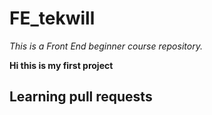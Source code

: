 # FE_tekwill
*This is a Front End beginner course repository.*

**Hi this is my first project**

## Learning pull requests